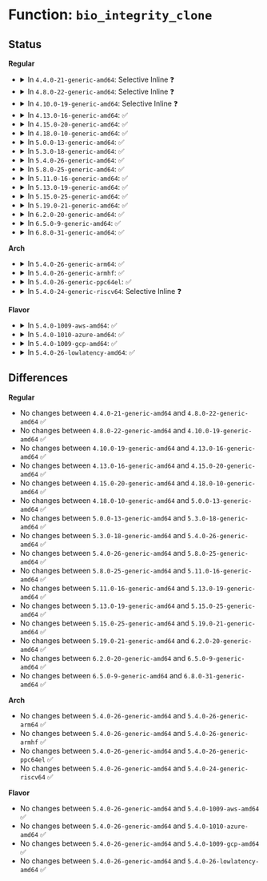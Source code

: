 # Function: <code>bio_integrity_clone</code>

## Status
<b>Regular</b>
<ul>
<li>
<details>
<summary>In <code>4.4.0-21-generic-amd64</code>: Selective Inline ❓</summary>

```c
int bio_integrity_clone(struct bio * bio, struct bio * bio_src, gfp_t gfp_mask)
```

```json
{
  "name": "bio_integrity_clone",
  "collision_type": "Unique Global",
  "inline_type": "Selective",
  "funcs": [
    {
      "addr": 18446744071582938224,
      "name": "bio_integrity_clone",
      "external": true,
      "loc": "block/bio-integrity.c:459",
      "file": "block/bio-integrity.c",
      "inline": "not declared, inlined",
      "caller_inline": [],
      "caller_func": [
        "block/bio.c:bio_clone_fast",
        "block/bio.c:bio_clone_bioset",
        "drivers/md/dm.c:__split_and_process_bio"
      ]
    }
  ],
  "symbols": [
    {
      "addr": 18446744071582938224,
      "name": "bio_integrity_clone",
      "section": ".text",
      "bind": "STB_GLOBAL",
      "size": 120
    }
  ]
}
```
</details>
</li>
<li>
<details>
<summary>In <code>4.8.0-22-generic-amd64</code>: Selective Inline ❓</summary>

```c
int bio_integrity_clone(struct bio * bio, struct bio * bio_src, gfp_t gfp_mask)
```

```json
{
  "name": "bio_integrity_clone",
  "collision_type": "Unique Global",
  "inline_type": "Selective",
  "funcs": [
    {
      "addr": 18446744071583225584,
      "name": "bio_integrity_clone",
      "external": true,
      "loc": "block/bio-integrity.c:459",
      "file": "block/bio-integrity.c",
      "inline": "not declared, inlined",
      "caller_inline": [],
      "caller_func": [
        "block/bio.c:bio_clone_bioset",
        "block/bio.c:bio_clone_fast",
        "drivers/md/dm.c:__split_and_process_bio"
      ]
    }
  ],
  "symbols": [
    {
      "addr": 18446744071583225584,
      "name": "bio_integrity_clone",
      "section": ".text",
      "bind": "STB_GLOBAL",
      "size": 121
    }
  ]
}
```
</details>
</li>
<li>
<details>
<summary>In <code>4.10.0-19-generic-amd64</code>: Selective Inline ❓</summary>

```c
int bio_integrity_clone(struct bio * bio, struct bio * bio_src, gfp_t gfp_mask)
```

```json
{
  "name": "bio_integrity_clone",
  "collision_type": "Unique Global",
  "inline_type": "Selective",
  "funcs": [
    {
      "addr": 18446744071583331536,
      "name": "bio_integrity_clone",
      "external": true,
      "loc": "block/bio-integrity.c:459",
      "file": "block/bio-integrity.c",
      "inline": "not declared, inlined",
      "caller_inline": [],
      "caller_func": [
        "block/bio.c:bio_clone_bioset",
        "block/bio.c:bio_clone_fast",
        "drivers/md/dm.c:__split_and_process_bio"
      ]
    }
  ],
  "symbols": [
    {
      "addr": 18446744071583331536,
      "name": "bio_integrity_clone",
      "section": ".text",
      "bind": "STB_GLOBAL",
      "size": 121
    }
  ]
}
```
</details>
</li>
<li>
<details>
<summary>In <code>4.13.0-16-generic-amd64</code>: ✅</summary>

```c
int bio_integrity_clone(struct bio * bio, struct bio * bio_src, gfp_t gfp_mask)
```

```json
{
  "name": "bio_integrity_clone",
  "collision_type": "Unique Global",
  "inline_type": "No",
  "funcs": [
    {
      "addr": 18446744071583389616,
      "name": "bio_integrity_clone",
      "external": true,
      "loc": "block/bio-integrity.c:447",
      "file": "block/bio-integrity.c",
      "inline": "seen, unknown",
      "caller_inline": [],
      "caller_func": [
        "block/bio.c:bio_clone_bioset",
        "block/bio.c:bio_clone_fast",
        "drivers/md/dm.c:__split_and_process_non_flush"
      ]
    }
  ],
  "symbols": [
    {
      "addr": 18446744071583389616,
      "name": "bio_integrity_clone",
      "section": ".text",
      "bind": "STB_GLOBAL",
      "size": 121
    }
  ]
}
```
</details>
</li>
<li>
<details>
<summary>In <code>4.15.0-20-generic-amd64</code>: ✅</summary>

```c
int bio_integrity_clone(struct bio * bio, struct bio * bio_src, gfp_t gfp_mask)
```

```json
{
  "name": "bio_integrity_clone",
  "collision_type": "Unique Global",
  "inline_type": "No",
  "funcs": [
    {
      "addr": 18446744071583568944,
      "name": "bio_integrity_clone",
      "external": true,
      "loc": "block/bio-integrity.c:445",
      "file": "block/bio-integrity.c",
      "inline": "seen, unknown",
      "caller_inline": [],
      "caller_func": [
        "block/bio.c:bio_clone_bioset",
        "block/bio.c:bio_clone_fast",
        "drivers/md/dm.c:__split_and_process_non_flush"
      ]
    }
  ],
  "symbols": [
    {
      "addr": 18446744071583568944,
      "name": "bio_integrity_clone",
      "section": ".text",
      "bind": "STB_GLOBAL",
      "size": 121
    }
  ]
}
```
</details>
</li>
<li>
<details>
<summary>In <code>4.18.0-10-generic-amd64</code>: ✅</summary>

```c
int bio_integrity_clone(struct bio * bio, struct bio * bio_src, gfp_t gfp_mask)
```

```json
{
  "name": "bio_integrity_clone",
  "collision_type": "Unique Global",
  "inline_type": "No",
  "funcs": [
    {
      "addr": 18446744071583785024,
      "name": "bio_integrity_clone",
      "external": true,
      "loc": "block/bio-integrity.c:444",
      "file": "block/bio-integrity.c",
      "inline": "seen, unknown",
      "caller_inline": [],
      "caller_func": [
        "block/bio.c:bio_clone_bioset",
        "block/bio.c:bio_clone_fast",
        "drivers/md/dm.c:__split_and_process_non_flush"
      ]
    }
  ],
  "symbols": [
    {
      "addr": 18446744071583785024,
      "name": "bio_integrity_clone",
      "section": ".text",
      "bind": "STB_GLOBAL",
      "size": 121
    }
  ]
}
```
</details>
</li>
<li>
<details>
<summary>In <code>5.0.0-13-generic-amd64</code>: ✅</summary>

```c
int bio_integrity_clone(struct bio * bio, struct bio * bio_src, gfp_t gfp_mask)
```

```json
{
  "name": "bio_integrity_clone",
  "collision_type": "Unique Global",
  "inline_type": "No",
  "funcs": [
    {
      "addr": 18446744071583865072,
      "name": "bio_integrity_clone",
      "external": true,
      "loc": "block/bio-integrity.c:417",
      "file": "block/bio-integrity.c",
      "inline": "seen, unknown",
      "caller_inline": [],
      "caller_func": [
        "block/bio.c:bio_clone_fast",
        "block/bounce.c:blk_queue_bounce",
        "drivers/md/dm.c:__split_and_process_non_flush"
      ]
    }
  ],
  "symbols": [
    {
      "addr": 18446744071583865072,
      "name": "bio_integrity_clone",
      "section": ".text",
      "bind": "STB_GLOBAL",
      "size": 121
    }
  ]
}
```
</details>
</li>
<li>
<details>
<summary>In <code>5.3.0-18-generic-amd64</code>: ✅</summary>

```c
int bio_integrity_clone(struct bio * bio, struct bio * bio_src, gfp_t gfp_mask)
```

```json
{
  "name": "bio_integrity_clone",
  "collision_type": "Unique Global",
  "inline_type": "No",
  "funcs": [
    {
      "addr": 18446744071584056480,
      "name": "bio_integrity_clone",
      "external": true,
      "loc": "block/bio-integrity.c:406",
      "file": "block/bio-integrity.c",
      "inline": "seen, unknown",
      "caller_inline": [],
      "caller_func": [
        "block/bio.c:bio_clone_fast",
        "block/bounce.c:__blk_queue_bounce",
        "drivers/md/dm.c:__split_and_process_non_flush"
      ]
    }
  ],
  "symbols": [
    {
      "addr": 18446744071584056480,
      "name": "bio_integrity_clone",
      "section": ".text",
      "bind": "STB_GLOBAL",
      "size": 125
    }
  ]
}
```
</details>
</li>
<li>
<details>
<summary>In <code>5.4.0-26-generic-amd64</code>: ✅</summary>

```c
int bio_integrity_clone(struct bio * bio, struct bio * bio_src, gfp_t gfp_mask)
```

```json
{
  "name": "bio_integrity_clone",
  "collision_type": "Unique Global",
  "inline_type": "No",
  "funcs": [
    {
      "addr": 18446744071584178720,
      "name": "bio_integrity_clone",
      "external": true,
      "loc": "block/bio-integrity.c:406",
      "file": "block/bio-integrity.c",
      "inline": "seen, unknown",
      "caller_inline": [],
      "caller_func": [
        "block/bio.c:bio_clone_fast",
        "block/bounce.c:__blk_queue_bounce",
        "drivers/md/dm.c:__split_and_process_non_flush"
      ]
    }
  ],
  "symbols": [
    {
      "addr": 18446744071584178720,
      "name": "bio_integrity_clone",
      "section": ".text",
      "bind": "STB_GLOBAL",
      "size": 125
    }
  ]
}
```
</details>
</li>
<li>
<details>
<summary>In <code>5.8.0-25-generic-amd64</code>: ✅</summary>

```c
int bio_integrity_clone(struct bio * bio, struct bio * bio_src, gfp_t gfp_mask)
```

```json
{
  "name": "bio_integrity_clone",
  "collision_type": "Unique Global",
  "inline_type": "No",
  "funcs": [
    {
      "addr": 18446744071584573200,
      "name": "bio_integrity_clone",
      "external": true,
      "loc": "block/bio-integrity.c:414",
      "file": "block/bio-integrity.c",
      "inline": "seen, unknown",
      "caller_inline": [],
      "caller_func": [
        "block/bio.c:bio_clone_fast",
        "drivers/md/dm.c:clone_bio"
      ]
    }
  ],
  "symbols": [
    {
      "addr": 18446744071584573200,
      "name": "bio_integrity_clone",
      "section": ".text",
      "bind": "STB_GLOBAL",
      "size": 125
    }
  ]
}
```
</details>
</li>
<li>
<details>
<summary>In <code>5.11.0-16-generic-amd64</code>: ✅</summary>

```c
int bio_integrity_clone(struct bio * bio, struct bio * bio_src, gfp_t gfp_mask)
```

```json
{
  "name": "bio_integrity_clone",
  "collision_type": "Unique Global",
  "inline_type": "No",
  "funcs": [
    {
      "addr": 18446744071584691760,
      "name": "bio_integrity_clone",
      "external": true,
      "loc": "block/bio-integrity.c:414",
      "file": "block/bio-integrity.c",
      "inline": "seen, unknown",
      "caller_inline": [],
      "caller_func": [
        "block/bio.c:bio_clone_fast",
        "drivers/md/dm.c:clone_bio"
      ]
    }
  ],
  "symbols": [
    {
      "addr": 18446744071584691760,
      "name": "bio_integrity_clone",
      "section": ".text",
      "bind": "STB_GLOBAL",
      "size": 125
    }
  ]
}
```
</details>
</li>
<li>
<details>
<summary>In <code>5.13.0-19-generic-amd64</code>: ✅</summary>

```c
int bio_integrity_clone(struct bio * bio, struct bio * bio_src, gfp_t gfp_mask)
```

```json
{
  "name": "bio_integrity_clone",
  "collision_type": "Unique Global",
  "inline_type": "No",
  "funcs": [
    {
      "addr": 18446744071584719888,
      "name": "bio_integrity_clone",
      "external": true,
      "loc": "block/bio-integrity.c:408",
      "file": "block/bio-integrity.c",
      "inline": "seen, unknown",
      "caller_inline": [],
      "caller_func": [
        "block/bio.c:bio_clone_fast",
        "drivers/md/dm.c:__split_and_process_non_flush"
      ]
    }
  ],
  "symbols": [
    {
      "addr": 18446744071584719888,
      "name": "bio_integrity_clone",
      "section": ".text",
      "bind": "STB_GLOBAL",
      "size": 121
    }
  ]
}
```
</details>
</li>
<li>
<details>
<summary>In <code>5.15.0-25-generic-amd64</code>: ✅</summary>

```c
int bio_integrity_clone(struct bio * bio, struct bio * bio_src, gfp_t gfp_mask)
```

```json
{
  "name": "bio_integrity_clone",
  "collision_type": "Unique Global",
  "inline_type": "No",
  "funcs": [
    {
      "addr": 18446744071585146224,
      "name": "bio_integrity_clone",
      "external": true,
      "loc": "block/bio-integrity.c:403",
      "file": "block/bio-integrity.c",
      "inline": "seen, unknown",
      "caller_inline": [],
      "caller_func": [
        "block/bio.c:bio_clone_fast",
        "drivers/md/dm.c:__split_and_process_non_flush"
      ]
    }
  ],
  "symbols": [
    {
      "addr": 18446744071585146224,
      "name": "bio_integrity_clone",
      "section": ".text",
      "bind": "STB_GLOBAL",
      "size": 121
    }
  ]
}
```
</details>
</li>
<li>
<details>
<summary>In <code>5.19.0-21-generic-amd64</code>: ✅</summary>

```c
int bio_integrity_clone(struct bio * bio, struct bio * bio_src, gfp_t gfp_mask)
```

```json
{
  "name": "bio_integrity_clone",
  "collision_type": "Unique Global",
  "inline_type": "No",
  "funcs": [
    {
      "addr": 18446744071585880048,
      "name": "bio_integrity_clone",
      "external": true,
      "loc": "block/bio-integrity.c:404",
      "file": "block/bio-integrity.c",
      "inline": "seen, unknown",
      "caller_inline": [],
      "caller_func": [
        "block/bio.c:__bio_clone"
      ]
    }
  ],
  "symbols": [
    {
      "addr": 18446744071585880048,
      "name": "bio_integrity_clone",
      "section": ".text",
      "bind": "STB_GLOBAL",
      "size": 130
    }
  ]
}
```
</details>
</li>
<li>
<details>
<summary>In <code>6.2.0-20-generic-amd64</code>: ✅</summary>

```c
int bio_integrity_clone(struct bio * bio, struct bio * bio_src, gfp_t gfp_mask)
```

```json
{
  "name": "bio_integrity_clone",
  "collision_type": "Unique Global",
  "inline_type": "No",
  "funcs": [
    {
      "addr": 18446744071586665472,
      "name": "bio_integrity_clone",
      "external": true,
      "loc": "block/bio-integrity.c:404",
      "file": "block/bio-integrity.c",
      "inline": "seen, unknown",
      "caller_inline": [],
      "caller_func": [
        "block/bio.c:__bio_clone"
      ]
    }
  ],
  "symbols": [
    {
      "addr": 18446744071586665472,
      "name": "bio_integrity_clone",
      "section": ".text",
      "bind": "STB_GLOBAL",
      "size": 143
    }
  ]
}
```
</details>
</li>
<li>
<details>
<summary>In <code>6.5.0-9-generic-amd64</code>: ✅</summary>

```c
int bio_integrity_clone(struct bio * bio, struct bio * bio_src, gfp_t gfp_mask)
```

```json
{
  "name": "bio_integrity_clone",
  "collision_type": "Unique Global",
  "inline_type": "No",
  "funcs": [
    {
      "addr": 18446744071586926848,
      "name": "bio_integrity_clone",
      "external": true,
      "loc": "block/bio-integrity.c:416",
      "file": "block/bio-integrity.c",
      "inline": "seen, unknown",
      "caller_inline": [],
      "caller_func": [
        "block/bio.c:__bio_clone"
      ]
    }
  ],
  "symbols": [
    {
      "addr": 18446744071586926848,
      "name": "bio_integrity_clone",
      "section": ".text",
      "bind": "STB_GLOBAL",
      "size": 143
    }
  ]
}
```
</details>
</li>
<li>
<details>
<summary>In <code>6.8.0-31-generic-amd64</code>: ✅</summary>

```c
int bio_integrity_clone(struct bio * bio, struct bio * bio_src, gfp_t gfp_mask)
```

```json
{
  "name": "bio_integrity_clone",
  "collision_type": "Unique Global",
  "inline_type": "No",
  "funcs": [
    {
      "addr": 18446744071587207952,
      "name": "bio_integrity_clone",
      "external": true,
      "loc": "block/bio-integrity.c:614",
      "file": "block/bio-integrity.c",
      "inline": "seen, unknown",
      "caller_inline": [],
      "caller_func": [
        "block/bio.c:__bio_clone"
      ]
    }
  ],
  "symbols": [
    {
      "addr": 18446744071587207952,
      "name": "bio_integrity_clone",
      "section": ".text",
      "bind": "STB_GLOBAL",
      "size": 143
    }
  ]
}
```
</details>
</li>
</ul>
<b>Arch</b>
<ul>
<li>
<details>
<summary>In <code>5.4.0-26-generic-arm64</code>: ✅</summary>

```c
int bio_integrity_clone(struct bio * bio, struct bio * bio_src, gfp_t gfp_mask)
```

```json
{
  "name": "bio_integrity_clone",
  "collision_type": "Unique Global",
  "inline_type": "No",
  "funcs": [
    {
      "addr": 18446603336496042304,
      "name": "bio_integrity_clone",
      "external": true,
      "loc": "block/bio-integrity.c:406",
      "file": "block/bio-integrity.c",
      "inline": "seen, unknown",
      "caller_inline": [],
      "caller_func": [
        "block/bio.c:bio_clone_fast",
        "drivers/md/dm.c:__split_and_process_non_flush"
      ]
    }
  ],
  "symbols": [
    {
      "addr": 18446603336496042304,
      "name": "bio_integrity_clone",
      "section": ".text",
      "bind": "STB_GLOBAL",
      "size": 148
    }
  ]
}
```
</details>
</li>
<li>
<details>
<summary>In <code>5.4.0-26-generic-armhf</code>: ✅</summary>

```c
int bio_integrity_clone(struct bio * bio, struct bio * bio_src, gfp_t gfp_mask)
```

```json
{
  "name": "bio_integrity_clone",
  "collision_type": "Unique Global",
  "inline_type": "No",
  "funcs": [
    {
      "addr": 3229372460,
      "name": "bio_integrity_clone",
      "external": true,
      "loc": "block/bio-integrity.c:406",
      "file": "block/bio-integrity.c",
      "inline": "seen, unknown",
      "caller_inline": [],
      "caller_func": [
        "block/bio.c:bio_clone_fast",
        "block/bounce.c:__blk_queue_bounce",
        "drivers/md/dm.c:__split_and_process_non_flush"
      ]
    }
  ],
  "symbols": [
    {
      "addr": 3229372460,
      "name": "bio_integrity_clone",
      "section": ".text",
      "bind": "STB_GLOBAL",
      "size": 148
    }
  ]
}
```
</details>
</li>
<li>
<details>
<summary>In <code>5.4.0-26-generic-ppc64el</code>: ✅</summary>

```c
int bio_integrity_clone(struct bio * bio, struct bio * bio_src, gfp_t gfp_mask)
```

```json
{
  "name": "bio_integrity_clone",
  "collision_type": "Unique Global",
  "inline_type": "No",
  "funcs": [
    {
      "addr": 13835058055290274256,
      "name": "bio_integrity_clone",
      "external": true,
      "loc": "block/bio-integrity.c:406",
      "file": "block/bio-integrity.c",
      "inline": "seen, unknown",
      "caller_inline": [],
      "caller_func": [
        "block/bio.c:bio_clone_fast",
        "drivers/md/dm.c:__split_and_process_non_flush"
      ]
    }
  ],
  "symbols": [
    {
      "addr": 13835058055290274256,
      "name": "bio_integrity_clone",
      "section": ".text",
      "bind": "STB_GLOBAL",
      "size": 204
    }
  ]
}
```
</details>
</li>
<li>
<details>
<summary>In <code>5.4.0-24-generic-riscv64</code>: Selective Inline ❓</summary>

```c
int bio_integrity_clone(struct bio * bio, struct bio * bio_src, gfp_t gfp_mask)
```

```json
{
  "name": "bio_integrity_clone",
  "collision_type": "Unique Global",
  "inline_type": "Selective",
  "funcs": [
    {
      "addr": 18446743936275120112,
      "name": "bio_integrity_clone",
      "external": true,
      "loc": "block/bio-integrity.c:406",
      "file": "block/bio-integrity.c",
      "inline": "not declared, inlined",
      "caller_inline": [],
      "caller_func": [
        "block/bio.c:bio_clone_fast",
        "drivers/md/dm.c:__split_and_process_non_flush"
      ]
    }
  ],
  "symbols": [
    {
      "addr": 18446743936275120112,
      "name": "bio_integrity_clone",
      "section": ".text",
      "bind": "STB_GLOBAL",
      "size": 142
    }
  ]
}
```
</details>
</li>
</ul>
<b>Flavor</b>
<ul>
<li>
<details>
<summary>In <code>5.4.0-1009-aws-amd64</code>: ✅</summary>

```c
int bio_integrity_clone(struct bio * bio, struct bio * bio_src, gfp_t gfp_mask)
```

```json
{
  "name": "bio_integrity_clone",
  "collision_type": "Unique Global",
  "inline_type": "No",
  "funcs": [
    {
      "addr": 18446744071584147456,
      "name": "bio_integrity_clone",
      "external": true,
      "loc": "block/bio-integrity.c:406",
      "file": "block/bio-integrity.c",
      "inline": "seen, unknown",
      "caller_inline": [],
      "caller_func": [
        "block/bio.c:bio_clone_fast",
        "block/bounce.c:__blk_queue_bounce",
        "drivers/md/dm.c:__split_and_process_non_flush"
      ]
    }
  ],
  "symbols": [
    {
      "addr": 18446744071584147456,
      "name": "bio_integrity_clone",
      "section": ".text",
      "bind": "STB_GLOBAL",
      "size": 125
    }
  ]
}
```
</details>
</li>
<li>
<details>
<summary>In <code>5.4.0-1010-azure-amd64</code>: ✅</summary>

```c
int bio_integrity_clone(struct bio * bio, struct bio * bio_src, gfp_t gfp_mask)
```

```json
{
  "name": "bio_integrity_clone",
  "collision_type": "Unique Global",
  "inline_type": "No",
  "funcs": [
    {
      "addr": 18446744071584082992,
      "name": "bio_integrity_clone",
      "external": true,
      "loc": "block/bio-integrity.c:406",
      "file": "block/bio-integrity.c",
      "inline": "seen, unknown",
      "caller_inline": [],
      "caller_func": [
        "block/bio.c:bio_clone_fast",
        "block/bounce.c:__blk_queue_bounce",
        "drivers/md/dm.c:__split_and_process_non_flush"
      ]
    }
  ],
  "symbols": [
    {
      "addr": 18446744071584082992,
      "name": "bio_integrity_clone",
      "section": ".text",
      "bind": "STB_GLOBAL",
      "size": 125
    }
  ]
}
```
</details>
</li>
<li>
<details>
<summary>In <code>5.4.0-1009-gcp-amd64</code>: ✅</summary>

```c
int bio_integrity_clone(struct bio * bio, struct bio * bio_src, gfp_t gfp_mask)
```

```json
{
  "name": "bio_integrity_clone",
  "collision_type": "Unique Global",
  "inline_type": "No",
  "funcs": [
    {
      "addr": 18446744071584131216,
      "name": "bio_integrity_clone",
      "external": true,
      "loc": "block/bio-integrity.c:406",
      "file": "block/bio-integrity.c",
      "inline": "seen, unknown",
      "caller_inline": [],
      "caller_func": [
        "block/bio.c:bio_clone_fast",
        "block/bounce.c:__blk_queue_bounce",
        "drivers/md/dm.c:__split_and_process_non_flush"
      ]
    }
  ],
  "symbols": [
    {
      "addr": 18446744071584131216,
      "name": "bio_integrity_clone",
      "section": ".text",
      "bind": "STB_GLOBAL",
      "size": 125
    }
  ]
}
```
</details>
</li>
<li>
<details>
<summary>In <code>5.4.0-26-lowlatency-amd64</code>: ✅</summary>

```c
int bio_integrity_clone(struct bio * bio, struct bio * bio_src, gfp_t gfp_mask)
```

```json
{
  "name": "bio_integrity_clone",
  "collision_type": "Unique Global",
  "inline_type": "No",
  "funcs": [
    {
      "addr": 18446744071584235312,
      "name": "bio_integrity_clone",
      "external": true,
      "loc": "block/bio-integrity.c:406",
      "file": "block/bio-integrity.c",
      "inline": "seen, unknown",
      "caller_inline": [],
      "caller_func": [
        "block/bio.c:bio_clone_fast",
        "block/bounce.c:__blk_queue_bounce",
        "drivers/md/dm.c:__split_and_process_non_flush"
      ]
    }
  ],
  "symbols": [
    {
      "addr": 18446744071584235312,
      "name": "bio_integrity_clone",
      "section": ".text",
      "bind": "STB_GLOBAL",
      "size": 125
    }
  ]
}
```
</details>
</li>
</ul>

## Differences
<b>Regular</b>
<ul>
<li>
No changes between <code>4.4.0-21-generic-amd64</code> and <code>4.8.0-22-generic-amd64</code> ✅
</li>
<li>
No changes between <code>4.8.0-22-generic-amd64</code> and <code>4.10.0-19-generic-amd64</code> ✅
</li>
<li>
No changes between <code>4.10.0-19-generic-amd64</code> and <code>4.13.0-16-generic-amd64</code> ✅
</li>
<li>
No changes between <code>4.13.0-16-generic-amd64</code> and <code>4.15.0-20-generic-amd64</code> ✅
</li>
<li>
No changes between <code>4.15.0-20-generic-amd64</code> and <code>4.18.0-10-generic-amd64</code> ✅
</li>
<li>
No changes between <code>4.18.0-10-generic-amd64</code> and <code>5.0.0-13-generic-amd64</code> ✅
</li>
<li>
No changes between <code>5.0.0-13-generic-amd64</code> and <code>5.3.0-18-generic-amd64</code> ✅
</li>
<li>
No changes between <code>5.3.0-18-generic-amd64</code> and <code>5.4.0-26-generic-amd64</code> ✅
</li>
<li>
No changes between <code>5.4.0-26-generic-amd64</code> and <code>5.8.0-25-generic-amd64</code> ✅
</li>
<li>
No changes between <code>5.8.0-25-generic-amd64</code> and <code>5.11.0-16-generic-amd64</code> ✅
</li>
<li>
No changes between <code>5.11.0-16-generic-amd64</code> and <code>5.13.0-19-generic-amd64</code> ✅
</li>
<li>
No changes between <code>5.13.0-19-generic-amd64</code> and <code>5.15.0-25-generic-amd64</code> ✅
</li>
<li>
No changes between <code>5.15.0-25-generic-amd64</code> and <code>5.19.0-21-generic-amd64</code> ✅
</li>
<li>
No changes between <code>5.19.0-21-generic-amd64</code> and <code>6.2.0-20-generic-amd64</code> ✅
</li>
<li>
No changes between <code>6.2.0-20-generic-amd64</code> and <code>6.5.0-9-generic-amd64</code> ✅
</li>
<li>
No changes between <code>6.5.0-9-generic-amd64</code> and <code>6.8.0-31-generic-amd64</code> ✅
</li>
</ul>
<b>Arch</b>
<ul>
<li>
No changes between <code>5.4.0-26-generic-amd64</code> and <code>5.4.0-26-generic-arm64</code> ✅
</li>
<li>
No changes between <code>5.4.0-26-generic-amd64</code> and <code>5.4.0-26-generic-armhf</code> ✅
</li>
<li>
No changes between <code>5.4.0-26-generic-amd64</code> and <code>5.4.0-26-generic-ppc64el</code> ✅
</li>
<li>
No changes between <code>5.4.0-26-generic-amd64</code> and <code>5.4.0-24-generic-riscv64</code> ✅
</li>
</ul>
<b>Flavor</b>
<ul>
<li>
No changes between <code>5.4.0-26-generic-amd64</code> and <code>5.4.0-1009-aws-amd64</code> ✅
</li>
<li>
No changes between <code>5.4.0-26-generic-amd64</code> and <code>5.4.0-1010-azure-amd64</code> ✅
</li>
<li>
No changes between <code>5.4.0-26-generic-amd64</code> and <code>5.4.0-1009-gcp-amd64</code> ✅
</li>
<li>
No changes between <code>5.4.0-26-generic-amd64</code> and <code>5.4.0-26-lowlatency-amd64</code> ✅
</li>
</ul>
